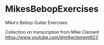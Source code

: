# MikesBebopExercises
Mike's Bebop Guitar Exercises

Collection on transcription from 
Mike Clement
https://www.youtube.com/@mikeclement923